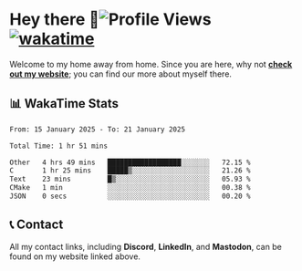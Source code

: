 # Hey there :wave:![Profile Views](https://komarev.com/ghpvc/?username=skifli) [![wakatime](https://wakatime.com/badge/user/b4317b02-0c6d-457b-82a4-a448b8a8d1df.svg)](https://wakatime.com/@b4317b02-0c6d-457b-82a4-a448b8a8d1df)

Welcome to my home away from home. Since you are here, why not [**check out my website**](https://skifli.github.io); you can find our more about myself there.

## 📊 WakaTime Stats

<!--START_SECTION:waka-->

```txt
From: 15 January 2025 - To: 21 January 2025

Total Time: 1 hr 51 mins

Other   4 hrs 49 mins   ██████████████████░░░░░░░   72.15 %
C       1 hr 25 mins    █████▒░░░░░░░░░░░░░░░░░░░   21.26 %
Text    23 mins         █▒░░░░░░░░░░░░░░░░░░░░░░░   05.93 %
CMake   1 min           ░░░░░░░░░░░░░░░░░░░░░░░░░   00.38 %
JSON    0 secs          ░░░░░░░░░░░░░░░░░░░░░░░░░   00.20 %
```

<!--END_SECTION:waka-->

## 📞 Contact

All my contact links, including **Discord**, **LinkedIn**, and **Mastodon**, can be found on my website linked above.
